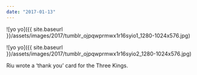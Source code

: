 ```yaml
---
date: "2017-01-13"
---
```


![yo yo]({{ site.baseurl }}/assets/images/2017/tumblr_ojpqwprmwx1r16syio1_1280-1024x576.jpg)

![yo yo]({{ site.baseurl }}/assets/images/2017/tumblr_ojpqwprmwx1r16syio2_1280-1024x576.jpg)

Riu wrote a ‘thank you’ card for the Three Kings.

